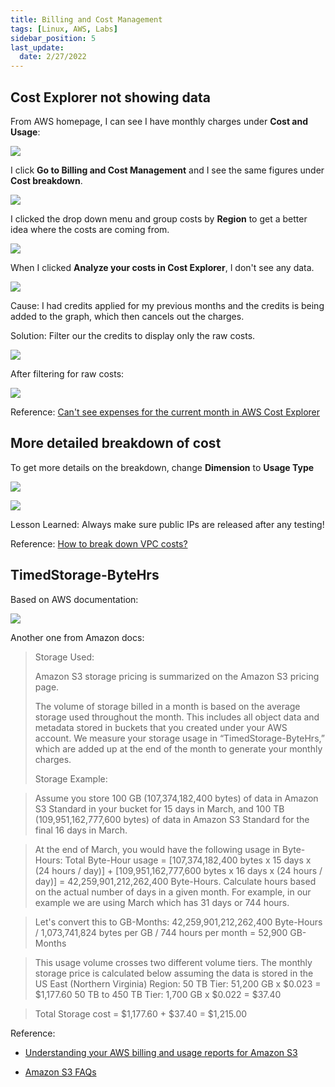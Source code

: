 ```yaml
---
title: Billing and Cost Management
tags: [Linux, AWS, Labs]
sidebar_position: 5
last_update:
  date: 2/27/2022
---
```


## Cost Explorer not showing data

From AWS homepage, I can see I have monthly charges under **Cost and Usage**:

![](/img/docs/1030-aws-bill-cost-and-usage-widget-display.png)

I click **Go to Billing and Cost Management** and I see the same figures under **Cost breakdown**.

![](/img/docs/1030-aws-bill-cost-breakdown-widget.png)

I clicked the drop down menu and group costs by **Region** to get a better idea where the costs are coming from.

![](/img/docs/1030-aws-bill-cost-breakdown-widget-group-by-cost.png)

When I clicked **Analyze your costs in Cost Explorer**, I don't see any data.

![](/img/docs/1030-aws-bill-cost-and-usage-report-no-data.png)

Cause: I had credits applied for my previous months and the credits is being added to the graph, which then cancels out the charges.

Solution: Filter our the credits to display only the raw costs. 

![](/img/docs/1030-aws-bill-cost-and-usage-report-filter-exclude-credits.png)

After filtering for raw costs:

![](/img/docs/1030-aws-bill-cost-and-usage-report-filter-exclude-credits-now-showing-data.png)



Reference: [Can't see expenses for the current month in AWS Cost Explorer](https://repost.aws/questions/QU0uld0afHT5iXsN70jSVmcQ/can-t-see-expenses-for-the-current-month-in-aws-cost-explorer)


## More detailed breakdown of cost 


To get more details on the breakdown, change **Dimension** to **Usage Type**

![](/img/docs/1030-aws-bill-cost-and-usage-report-filter-dimension-to-usage-type.png)

![](/img/docs/1030-aws-bill-cost-and-usage-report-filter-dimension-to-usage-type-now-showing-detailed-breakdown.png)

Lesson Learned: Always make sure public IPs are released after any testing!

Reference: [How to break down VPC costs?](https://repost.aws/questions/QUelBAhchWSm-9IcmSv3IybQ/how-to-break-down-vpc-costs)


## TimedStorage-ByteHrs

Based on AWS documentation:

![](/img/docs/1030-aws-bill-TimedStorage-ByteHrs.png)

Another one from Amazon docs:

> Storage Used:
>
> Amazon S3 storage pricing is summarized on the Amazon S3 pricing page.
>
> The volume of storage billed in a month is based on the average storage used throughout the month. This includes all object data and metadata stored in buckets that you created under your AWS account. We measure your storage usage in “TimedStorage-ByteHrs,” which are added up at the end of the month to generate your monthly charges.
>
> Storage Example:

> Assume you store 100 GB (107,374,182,400 bytes) of data in Amazon S3 Standard in your bucket for 15 days in March, and 100 TB (109,951,162,777,600 bytes) of data in Amazon S3 Standard for the final 16 days in March.

> At the end of March, you would have the following usage in Byte-Hours: Total Byte-Hour usage = [107,374,182,400 bytes x 15 days x (24 hours / day)] + [109,951,162,777,600 bytes x 16 days x (24 hours / day)] = 42,259,901,212,262,400 Byte-Hours. Calculate hours based on the actual number of days in a given month. For example, in our example we are using March which has 31 days or 744 hours.

> Let's convert this to GB-Months: 42,259,901,212,262,400 Byte-Hours / 1,073,741,824 bytes per GB / 744 hours per month = 52,900 GB-Months

> This usage volume crosses two different volume tiers. The monthly storage price is calculated below assuming the data is stored in the US East (Northern Virginia) Region: 50 TB Tier: 51,200 GB x $0.023 = $1,177.60 50 TB to 450 TB Tier: 1,700 GB x $0.022 = $37.40

> Total Storage cost = $1,177.60 + $37.40 = $1,215.00

Reference: 

- [Understanding your AWS billing and usage reports for Amazon S3](https://docs.aws.amazon.com/AmazonS3/latest/userguide/aws-usage-report-understand.html)

- [Amazon S3 FAQs](https://aws.amazon.com/s3/faqs/#How_much_does_Amazon_S3_cost)

